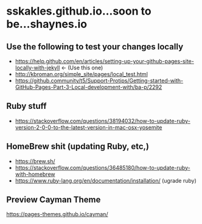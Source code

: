 # sskakles.github.io...soon to be...shaynes.io

## Use the following to test your changes locally
- https://help.github.com/en/articles/setting-up-your-github-pages-site-locally-with-jekyll <- (Use this one)
- http://kbroman.org/simple_site/pages/local_test.html 
- https://github.community/t5/Support-Protips/Getting-started-with-GitHub-Pages-Part-3-Local-development-with/ba-p/2292

## Ruby stuff
- https://stackoverflow.com/questions/38194032/how-to-update-ruby-version-2-0-0-to-the-latest-version-in-mac-osx-yosemite

## HomeBrew shit (updating Ruby, etc,)
- https://brew.sh/
- https://stackoverflow.com/questions/36485180/how-to-update-ruby-with-homebrew
- https://www.ruby-lang.org/en/documentation/installation/ (ugrade ruby)

## Preview Cayman Theme
https://pages-themes.github.io/cayman/